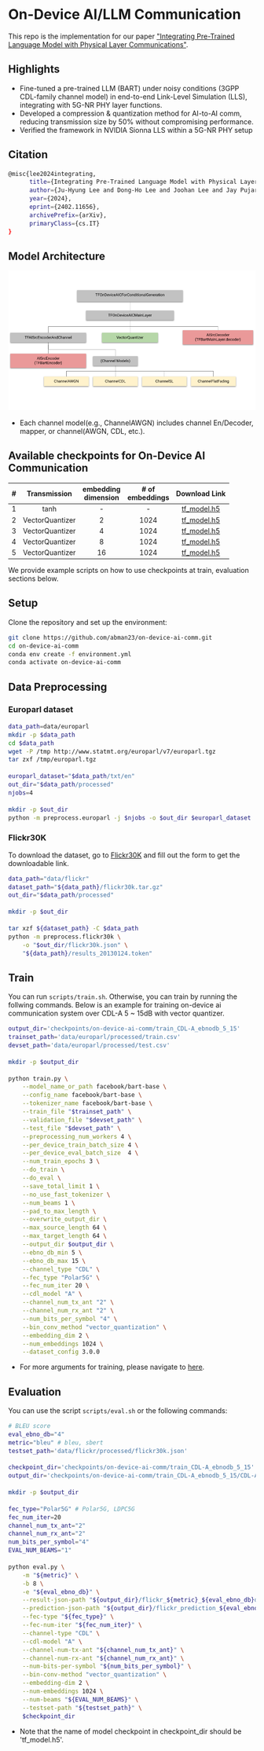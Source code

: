 # On-Device AI/LLM Communication

<!-- This project presents an on-device AI/LLM communication system, integrating pre-trained LLM with physical (PHY) layer communication systems.  -->
This repo is the implementation for our paper ["Integrating Pre-Trained Language Model with Physical Layer Communications"](https://arxiv.org/abs/2402.11656).

## Highlights
- Fine-tuned a pre-trained LLM (BART) under noisy conditions (3GPP CDL-family channel model) in end-to-end Link-Level Simulation (LLS), integrating with 5G-NR PHY layer functions.
- Developed a compression & quantization method for AI-to-AI comm, reducing transmission size by 50% without compromising performance.
- Verified the framework in NVIDIA Sionna LLS within a 5G-NR PHY setup
<!-- Efficiency and Robustness: Our approach reduces transmission size by 50% without compromising message integrity, demonstrating superior performance under standard 3GPP channel models. -->
<!-- - Pre-trained Models for Generalization: Utilizing pre-trained BART models, we enhance the system's ability to generalize across different data domains, making it highly adaptable. -->

<!-- ## Project structure
![file structure](./figures/file_structure.png) -->

## Citation

```bash
@misc{lee2024integrating,
      title={Integrating Pre-Trained Language Model with Physical Layer Communications}, 
      author={Ju-Hyung Lee and Dong-Ho Lee and Joohan Lee and Jay Pujara},
      year={2024},
      eprint={2402.11656},
      archivePrefix={arXiv},
      primaryClass={cs.IT}
}
```

## Model Architecture
![Model architecture](<./figures/On-device AI comm.png>)
- Each channel model(e.g., ChannelAWGN) includes channel En/Decoder, mapper, or channel(AWGN, CDL, etc.).

## Available checkpoints for On-Device AI Communication
<div align="center">

| #   | Transmission | embedding <br>dimension | # of <br> embeddings    |  Download Link                                                                                     |
| :---: | :------------: | :-----------------: | :--------------: |  :-------------------------------------------------------------------------------------------------: |
| 1   | tanh  | -       | -         |  <!--[config.json](https://drive.google.com/file/d/1PCKG-V3XOdNYYHxaVwOqnjjymGQL7h-G/view?usp=sharing) , -->[tf_model.h5](https://drive.google.com/file/d/156PpJPNYzHAlXGv1M_y9H9eRnUXrnFTt/view?usp=sharing)|
| 2   | VectorQuantizer  | 2 | 1024 |  <!--[config.json](https://drive.google.com/file/d/1K2OUsJrK9OOtm8MhcS0pP2QjIJWmuc61/view?usp=sharing) , -->[tf_model.h5](https://drive.google.com/file/d/13gBtLnKo8wwJV6_ZdGHB3AR8WlAyEsJN/view?usp=sharing)|
| 3   | VectorQuantizer  | 4 | 1024 |  <!--[config.json](https://drive.google.com/file/d/1E9IS3iVrkwcAu-W4JB8m0hH2k9eV_kia/view?usp=sharing) , -->[tf_model.h5](https://drive.google.com/file/d/1OwQ69NGi6INKAExjwVNqr2pe1l3fs2tr/view?usp=sharing)|
| 4   | VectorQuantizer  | 8 | 1024 |  <!--[config.json](https://drive.google.com/file/d/1orlAGEbg7N1SNLoQX0w5Tn8d6g34kySG/view?usp=sharing) , -->[tf_model.h5](https://drive.google.com/file/d/12qrKD-q7habrlrm-5BSS9dnUebYEPdF3/view?usp=sharing)|
| 5   | VectorQuantizer  | 16 | 1024 |  <!--[config.json](https://drive.google.com/file/d/1XyqlUTNO-O8_CsSSaB95lY-0VJvqUVcV/view?usp=sharing) , -->[tf_model.h5](https://drive.google.com/file/d/1DQCapmhGIeFmP66Y11bDzHbsyWJ-MYBC/view?usp=sharing)|

</div>
We provide example scripts on how to use checkpoints at train, evaluation sections below.

## Setup

Clone the repository and set up the environment:

```bash
git clone https://github.com/abman23/on-device-ai-comm.git
cd on-device-ai-comm
conda env create -f environment.yml
conda activate on-device-ai-comm
```

## Data Preprocessing

### Europarl dataset

```bash
data_path=data/europarl
mkdir -p $data_path
cd $data_path
wget -P /tmp http://www.statmt.org/europarl/v7/europarl.tgz
tar zxf /tmp/europarl.tgz

europarl_dataset="$data_path/txt/en"
out_dir="$data_path/processed"
njobs=4

mkdir -p $out_dir
python -m preprocess.europarl -j $njobs -o $out_dir $europarl_dataset
```

<!-- ### AllNLI

Run `./scripts/preprocess_allnli.sh` or the following commands

```bash
data_path=data/allnli
mkdir -p $data_path
wget -P $data_path https://public.ukp.informatik.tu-darmstadt.de/reimers/sentence-transformers/datasets/paraphrases/AllNLI.jsonl.gz
gunzip $data_path/AllNLI.jsonl.gz

allnli_dataset="$data_path/AllNLI.jsonl"
out_dir="$data_path/processed"

mkdir -p $out_dir
python -m preprocess.allnli -o $out_dir $allnli_dataset
``` -->

### Flickr30K 

To download the dataset, go to [Flickr30K](http://hockenmaier.cs.illinois.edu/DenotationGraph/) and fill out the form to get the downloadable link. 

```bash
data_path="data/flickr"
dataset_path="${data_path}/flickr30k.tar.gz"
out_dir="$data_path/processed"

mkdir -p $out_dir

tar xzf ${dataset_path} -C $data_path
python -m preprocess.flickr30k \
    -o "$out_dir/flickr30k.json" \
    "${data_path}/results_20130124.token"
```

## Train

You can run `scripts/train.sh`. Otherwise, you can train by running the follwing commands. Below is an example for training on-device ai communication system over CDL-A 5 ~ 15dB with vector quantizer.

```bash
output_dir='checkpoints/on-device-ai-comm/train_CDL-A_ebnodb_5_15'
trainset_path='data/europarl/processed/train.csv'
devset_path='data/europarl/processed/test.csv'

mkdir -p $output_dir

python train.py \
    --model_name_or_path facebook/bart-base \
    --config_name facebook/bart-base \
    --tokenizer_name facebook/bart-base \
    --train_file "$trainset_path" \
    --validation_file "$devset_path" \
    --test_file "$devset_path" \
    --preprocessing_num_workers 4 \
    --per_device_train_batch_size 4 \
    --per_device_eval_batch_size  4 \
    --num_train_epochs 3 \
    --do_train \
    --do_eval \
    --save_total_limit 1 \
    --no_use_fast_tokenizer \
    --num_beams 1 \
    --pad_to_max_length \
    --overwrite_output_dir \
    --max_source_length 64 \
    --max_target_length 64 \
    --output_dir $output_dir \
    --ebno_db_min 5 \
    --ebno_db_max 15 \
    --channel_type "CDL" \
    --fec_type "Polar5G" \
    --fec_num_iter 20 \
    --cdl_model "A" \
    --channel_num_tx_ant "2" \
    --channel_num_rx_ant "2" \
    --num_bits_per_symbol "4" \
    --bin_conv_method "vector_quantization" \
    --embedding_dim 2 \
    --num_embeddings 1024 \
    --dataset_config 3.0.0
```

- For more arguments for training, please navigate to [here](./train/args.py).

## Evaluation

You can use the script `scripts/eval.sh` or the following commands:

```bash
# BLEU score
eval_ebno_db="4"
metric="bleu" # bleu, sbert
testset_path='data/flickr/processed/flickr30k.json'

checkpoint_dir='checkpoints/on-device-ai-comm/train_CDL-A_ebnodb_5_15'
output_dir='checkpoints/on-device-ai-comm/train_CDL-A_ebnodb_5_15/CDL-A'

mkdir -p $output_dir

fec_type="Polar5G" # Polar5G, LDPC5G
fec_num_iter=20
channel_num_tx_ant="2"
channel_num_rx_ant="2"
num_bits_per_symbol="4"
EVAL_NUM_BEAMS="1"

python eval.py \
    -m "${metric}" \
    -b 8 \
    -e "${eval_ebno_db}" \
    --result-json-path "${output_dir}/flickr_${metric}_${eval_ebno_db}dB_${fec_type}_${channel_num_tx_ant}_${channel_num_rx_ant}_${num_bits_per_symbol}.json" \
    --prediction-json-path "${output_dir}/flickr_prediction_${eval_ebno_db}dB_${fec_type}_${channel_num_tx_ant}_${channel_num_rx_ant}_${num_bits_per_symbol}.json" \
    --fec-type "${fec_type}" \
    --fec-num-iter "${fec_num_iter}" \
    --channel-type "CDL" \
    --cdl-model "A" \
    --channel-num-tx-ant "${channel_num_tx_ant}" \
    --channel-num-rx-ant "${channel_num_rx_ant}" \
    --num-bits-per-symbol "${num_bits_per_symbol}" \
    --bin-conv-method "vector_quantization" \
    --embedding-dim 2 \
    --num-embeddings 1024 \
    --num-beams "${EVAL_NUM_BEAMS}" \
    --testset-path "${testset_path}" \
    $checkpoint_dir
```
- Note that the name of model checkpoint in checkpoint_dir should be 'tf_model.h5'.
